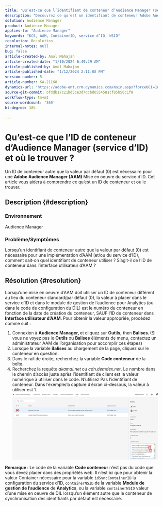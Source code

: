 ```yaml
---
title: "Qu’est-ce que l’identifiant de conteneur d’Audience Manager (service d’ID) et où le trouver ?"
description: "Découvrez ce qu’est un identifiant de conteneur Adobe Audience Manager (service d’ID) et où le trouver. Suivez les étapes décrites dans cet article."
solution: Audience Manager
product: Audience Manager
applies-to: "Audience Manager"
keywords: "KCS, AAM, ContainerID, service d’ID, NSID"
resolution: Resolution
internal-notes: null
bug: false
article-created-by: Amol Mahajan
article-created-date: "1/10/2024 6:49:29 AM"
article-published-by: Amol Mahajan
article-published-date: "1/12/2024 2:11:08 PM"
version-number: 5
article-number: KA-21168
dynamics-url: "https://adobe-ent.crm.dynamics.com/main.aspx?forceUCI=1&pagetype=entityrecord&etn=knowledgearticle&id=b1703163-84af-ee11-a569-6045bd006b3d"
source-git-commit: bfddb17c21bd5ce3d7dcbd0554581cf85b56c1f8
workflow-type: tm+mt
source-wordcount: '360'
ht-degree: 18%

---
```


# Qu’est-ce que l’ID de conteneur d’Audience Manager (service d’ID) et où le trouver ?


Un ID de conteneur autre que la valeur par défaut (0) est nécessaire pour une <b>Adobe Audience Manager (AAM)</b> Mise en oeuvre du service d’ID. Cet article vous aidera à comprendre ce qu’est un ID de conteneur et où le trouver.

## Description {#description}


### <b>Environnement</b>

Audience Manager



### <b>Problème/Symptômes</b>

Lorsqu’un identifiant de conteneur autre que la valeur par défaut (0) est nécessaire pour une implémentation d’AAM (et/ou du service d’ID), comment sait-on quel identifiant de conteneur utiliser ? S’agit-il de l’ID de conteneur dans l’interface utilisateur d’AAM ?


## Résolution {#resolution}


Lorsqu’une mise en oeuvre d’AAM doit utiliser un ID de conteneur différent au lieu du conteneur standard/par défaut (0), la valeur à placer dans le service d’ID et dans le module de gestion de l’audience pour Analytics (ou dans le code de configuration du DIL) est le numéro du conteneur en fonction de la date de création du conteneur, SAUF l’ID de conteneur dans <b>Interface utilisateur d’AAM</b>. Pour obtenir la valeur appropriée, procédez comme suit :

1. Connexion à <b>Audience Manager, </b>et cliquez sur <b>Outils,</b> then <b>Balises. </b>(Si vous ne voyez pas le <b>Outils</b> ou <b>Balises</b> éléments de menu, contactez un administrateur AAM de l’organisation pour accomplir ces étapes)
2. Lorsque la variable <b>Balises</b> au chargement de la page, cliquez sur le conteneur en question.
3. Dans le rail de droite, recherchez la variable <b>Code conteneur</b> de la boîte.
4. Recherchez la requête *akamai.net* ou *cdn.demdex.net*. Le nombre dans le chemin d’accès juste après l’identifiant de client est la valeur numérique à utiliser dans le code. N’utilisez Pas l’identifiant de conteneur. Dans l’exemple/la capture d’écran ci-dessous, la valeur à utiliser est 1.    ![](assets/4768ad75-347c-ed11-81ac-6045bd006a22.png)


<b>Remarque : </b>Le code de la variable <b>Code conteneur</b> n’est pas du code que vous devez placer dans des propriétés web. Il n’est ici que pour obtenir la valeur Container nécessaire pour la variable `idSyncContainerID` la configuration du service d’ID, `containerNSID` de la variable <b>Module de gestion de l’audience</b> de <b>Analytics</b>, ou la variable `containerNSID` valeur d’une mise en oeuvre de DIL lorsqu’un élément autre que le conteneur de synchronisation des identifiants par défaut est nécessaire.

<b> </b>
